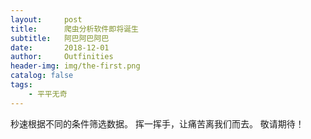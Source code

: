 ```yaml
---
layout:     post
title:      爬虫分析软件即将诞生
subtitle:   阿巴阿巴阿巴
date:       2018-12-01
author:     Outfinities
header-img: img/the-first.png
catalog: false
tags:
    - 平平无奇
---
```



秒速根据不同的条件筛选数据。 
挥一挥手，让痛苦离我们而去。 
敬请期待！
